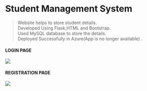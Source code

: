 # Student Management System

  >Website helps to store student details.<br/>
  >Developed Using Flask,HTML and Bootstrap.<br/>
  >Used MySQL database to store the details.<br/>
  >Deployed Successfully in Azure(App is no longer available) .
  
  
  #### LOGIN PAGE ####
  ![](www.github.com/padmanabh007/Student-Management/img/login.png)
  <br>
  
  #### REGISTRATION PAGE ####
  ![](www.github.com/padmanabh007/Student-Management/img/register.png)
